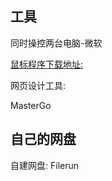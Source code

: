## 工具

同时操控两台电脑-微软

[鼠标程序下载地址: ](https://bittly.cc/DN7vq)

网页设计工具:

MasterGo




## 自己的网盘

自建网盘: Filerun


